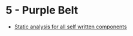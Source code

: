 # 5 - Purple Belt

- [Static analysis for all self written components](static-analysis-for-all-self-written-components.md)
